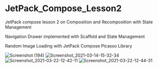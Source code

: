 # JetPack_Compose_Lesson2
JetPack compose lesson 2 on Composition and Recomposition with State Management

Navigation Drawer implemented with Scaffold and State Management

Random Image Loading with JetPack Compose Picasso Library

![Screenshot (194)](https://user-images.githubusercontent.com/44091450/110478482-428fbd00-8099-11eb-8c33-ce8009f7c5b7.png)
![Screenshot_2021-03-14-15-32-34](https://user-images.githubusercontent.com/44091450/111072863-b0712580-8499-11eb-904d-d717097ff798.png)
![Screenshot_2021-03-22-12-42-11](https://user-images.githubusercontent.com/44091450/111987534-930d0e80-8acc-11eb-8aeb-6f05e91779e1.png)
![Screenshot_2021-03-22-12-44-31](https://user-images.githubusercontent.com/44091450/111987536-94d6d200-8acc-11eb-998d-ab213af69ba9.png)


